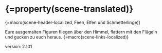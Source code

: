 # {=property(scene-translated)}

{=macro(scene-header-localized, Feen, Elfen und Schmetterlinge)}

Eure ausgemalten Figuren fliegen über den Himmel, flattern mit den Flügeln und gucken zu euch heraus.
{=macro(scene-links-localized)}


version: 2.101
